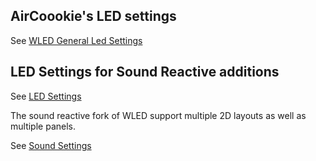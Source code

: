 
## AirCoookie's LED settings
See [WLED General Led Settings](https://github.com/aircoookie/WLED/wiki/Settings#led-settings)

## LED Settings for Sound Reactive additions

See [LED Settings](https://github.com/atuline/WLED/wiki/LED-Settings)

The sound reactive fork of WLED support multiple 2D layouts as well as multiple panels.

See [Sound Settings](https://github.com/atuline/WLED/wiki/Sound-Settings)

